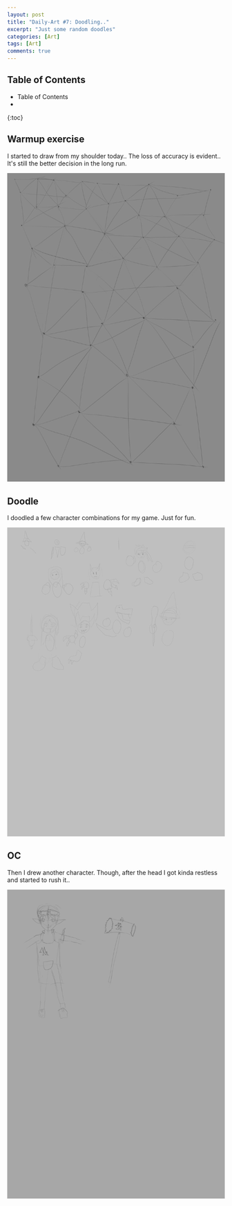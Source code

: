 ```yaml
---
layout: post
title: "Daily-Art #7: Doodling.."
excerpt: "Just some random doodles"
categories: [Art]
tags: [Art]
comments: true
---
```


<h2> Table of Contents </h2>

* Table of Contents
* 
{:toc}

## Warmup exercise

I started to draw from my shoulder today.. The loss of accuracy is evident.. It's still the better decision in the long run.

![lines](/img/DailyArt/day7/lines.png)


## Doodle

I doodled a few character combinations for my game. Just for fun.

![ot](/img/DailyArt/day7/ot.png)

## OC

Then I drew another character. Though, after the head I got kinda restless and started to rush it..

![mm](/img/DailyArt/day7/mm.png)
